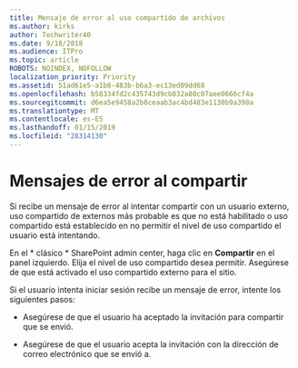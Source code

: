 ```yaml
---
title: Mensaje de error al uso compartido de archivos
ms.author: kirks
author: Techwriter40
ms.date: 9/18/2018
ms.audience: ITPro
ms.topic: article
ROBOTS: NOINDEX, NOFOLLOW
localization_priority: Priority
ms.assetid: 51ad61e5-a1b8-483b-b6a3-ec13ed09dd68
ms.openlocfilehash: b58334fd2c435743d9cb032a80c07aee0666cf4a
ms.sourcegitcommit: d6ea5e9458a2b8ceaab3ac4bd483e1130b9a398a
ms.translationtype: MT
ms.contentlocale: es-ES
ms.lasthandoff: 01/15/2019
ms.locfileid: "28314130"
---
```

# <a name="error-messages-when-sharing"></a>Mensajes de error al compartir

Si recibe un mensaje de error al intentar compartir con un usuario externo, uso compartido de externos más probable es que no está habilitado o uso compartido está establecido en no permitir el nivel de uso compartido el usuario está intentando.
  
En el * clásico * SharePoint admin center, haga clic en **Compartir** en el panel izquierdo. Elija el nivel de uso compartido desea permitir. Asegúrese de que está activado el uso compartido externo para el sitio. 
  
Si el usuario intenta iniciar sesión recibe un mensaje de error, intente los siguientes pasos:
  
- Asegúrese de que el usuario ha aceptado la invitación para compartir que se envió.
    
- Asegúrese de que el usuario acepta la invitación con la dirección de correo electrónico que se envió a.
    

